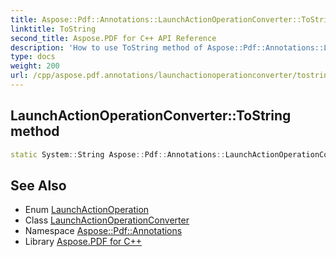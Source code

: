 ```yaml
---
title: Aspose::Pdf::Annotations::LaunchActionOperationConverter::ToString method
linktitle: ToString
second_title: Aspose.PDF for C++ API Reference
description: 'How to use ToString method of Aspose::Pdf::Annotations::LaunchActionOperationConverter class in C++.'
type: docs
weight: 200
url: /cpp/aspose.pdf.annotations/launchactionoperationconverter/tostring/
---
```

## LaunchActionOperationConverter::ToString method




```cpp
static System::String Aspose::Pdf::Annotations::LaunchActionOperationConverter::ToString(LaunchActionOperation value)
```

## See Also

* Enum [LaunchActionOperation](../../launchactionoperation/)
* Class [LaunchActionOperationConverter](../)
* Namespace [Aspose::Pdf::Annotations](../../)
* Library [Aspose.PDF for C++](../../../)
